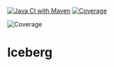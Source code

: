 [![Java CI with Maven](https://github.com/tihonovcore/iceberg/actions/workflows/maven.yml/badge.svg)](https://github.com/tihonovcore/iceberg/actions/workflows/maven.yml)
[![Coverage](.github/badges/jacoco.svg)](https://github.com/tihonovcore/iceberg/actions/workflows/maven.yml)

![Coverage](.github/badges/jacoco.svg)
# Iceberg
